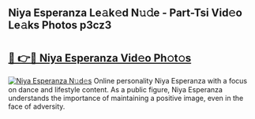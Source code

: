 ## Niya Esperanza Le𝚊k𝚎d N𝚞𝚍e - Part-Tsi Vid𝚎o Le𝚊ks Photos p3cz3

# <h2><a href="http://fbeg7si.evod.top/?m=Niya+Esperanza">🔗 👉🔴 Niya Esperanza Vid𝚎o Ph𝚘t𝚘s</a></h2>

[![Niya Esperanza N𝚞d𝚎s](https://i.imgur.com/8V9OHl7.gif)](http://fbeg7si.evod.top/?m=Niya+Esperanza)
Online personality Niya Esperanza with a focus on dance and lifestyle content. As a public figure, Niya Esperanza understands the importance of maintaining a positive image, even in the face of adversity. 
